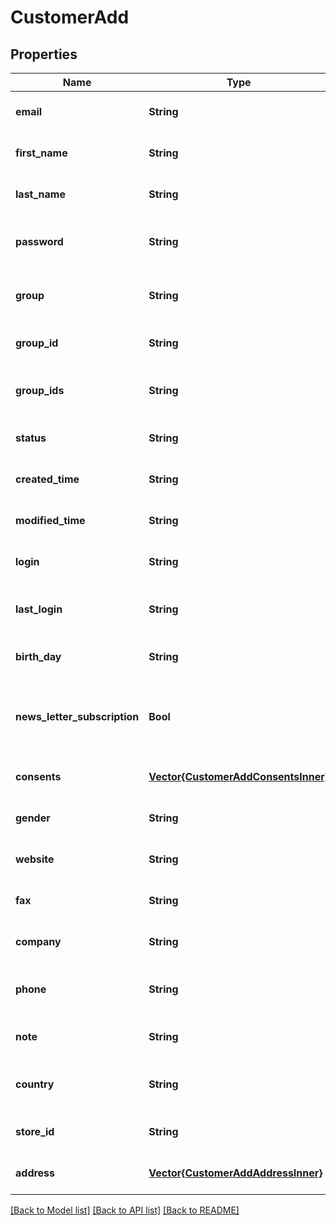 # CustomerAdd


## Properties
Name | Type | Description | Notes
------------ | ------------- | ------------- | -------------
**email** | **String** | Defines customer&#39;s email | [default to nothing]
**first_name** | **String** | Defines customer&#39;s first name | [optional] [default to nothing]
**last_name** | **String** | Defines customer&#39;s last name | [optional] [default to nothing]
**password** | **String** | Defines customer&#39;s unique password | [optional] [default to nothing]
**group** | **String** | Defines the group where the customer | [optional] [default to nothing]
**group_id** | **String** | Customer group_id | [optional] [default to nothing]
**group_ids** | **String** | Groups that will be assigned to a customer | [optional] [default to nothing]
**status** | **String** | Defines customer&#39;s status | [optional] [default to "enabled"]
**created_time** | **String** | Entity&#39;s date creation | [optional] [default to nothing]
**modified_time** | **String** | Entity&#39;s date modification | [optional] [default to nothing]
**login** | **String** | Specifies customer&#39;s login name | [optional] [default to nothing]
**last_login** | **String** | Defines customer&#39;s last login time | [optional] [default to nothing]
**birth_day** | **String** | Defines customer&#39;s birthday | [optional] [default to nothing]
**news_letter_subscription** | **Bool** | Defines whether the newsletter subscription is available for the user | [optional] [default to nothing]
**consents** | [**Vector{CustomerAddConsentsInner}**](CustomerAddConsentsInner.md) | Defines consents to notifications | [optional] [default to nothing]
**gender** | **String** | Defines customer&#39;s gender | [optional] [default to nothing]
**website** | **String** | Link to customer website | [optional] [default to nothing]
**fax** | **String** | Defines customer&#39;s fax | [optional] [default to nothing]
**company** | **String** | Defines customer&#39;s company | [optional] [default to nothing]
**phone** | **String** | Defines customer&#39;s phone number | [optional] [default to nothing]
**note** | **String** | The customer note. | [optional] [default to nothing]
**country** | **String** | Specifies ISO code or name of country | [optional] [default to nothing]
**store_id** | **String** | Store Id | [optional] [default to nothing]
**address** | [**Vector{CustomerAddAddressInner}**](CustomerAddAddressInner.md) |  | [optional] [default to nothing]


[[Back to Model list]](../README.md#models) [[Back to API list]](../README.md#api-endpoints) [[Back to README]](../README.md)


